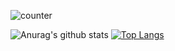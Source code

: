 ![counter](https://enmlebrrkhwcdjq.m.pipedream.net)


![Anurag's github stats](https://github-readme-stats.vercel.app/api?username=skyhustle&show_icons=true&count_private=true&locale=en&layout=compact&hide_border=true)
[![Top Langs](https://github-readme-stats.vercel.app/api/top-langs/?username=skyhustle&langs_count=7)](https://github.com/anuraghazra/github-readme-stats)


<!--
**SkyHustle/SkyHustle** is a ✨ _special_ ✨ repository because its `README.md` (this file) appears on your GitHub profile.

Here are some ideas to get you started:

- 🔭 I’m currently working on ...
- 🌱 I’m currently learning ...
- 👯 I’m looking to collaborate on ...
- 🤔 I’m looking for help with ...
- 💬 Ask me about ...
- 📫 How to reach me: ...
- 😄 Pronouns: ...
- ⚡ Fun fact: ...
-->
